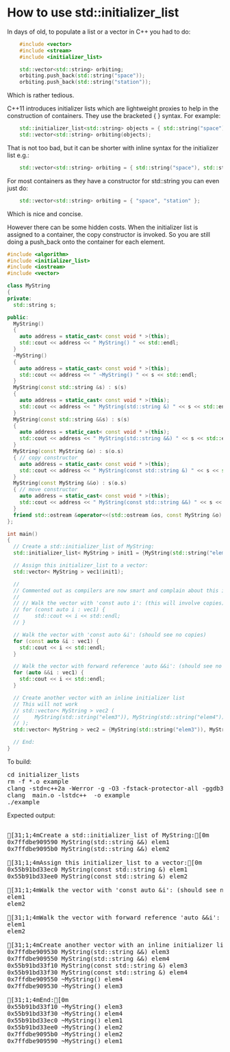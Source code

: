 How to use std::initializer_list
================================

In days of old, to populate a list or a vector in C++ you had to do:
```C++
    #include <vector>
    #include <stream>
    #include <initializer_list>

    std::vector<std::string> orbiting;
    orbiting.push_back(std::string("space"));
    orbiting.push_back(std::string("station"));
```
Which is rather tedious.

C++11 introduces initializer lists which are lightweight proxies to help
in the construction of containers. They use the bracketed { } syntax. For
example:
```C++
    std::initializer_list<std::string> objects = { std::string("space"), std::string("station") };
    std::vector<std::string> orbiting(objects);
```
That is not too bad, but it can be shorter with inline syntax for the
initializer list e.g.:
```C++
    std::vector<std::string> orbiting = { std::string("space"), std::string("station") };
```
For most containers as they have a constructor for std::string you can
even just do:
```C++
    std::vector<std::string> orbiting = { "space", "station" };
```
Which is nice and concise.

However there can be some hidden costs. When the initializer list is
assigned to a container, the copy constructor is invoked. So you are
still doing a push_back onto the container for each element.
```C++
#include <algorithm>
#include <initializer_list>
#include <iostream>
#include <vector>

class MyString
{
private:
  std::string s;

public:
  MyString()
  {
    auto address = static_cast< const void * >(this);
    std::cout << address << " MyString() " << std::endl;
  }
  ~MyString()
  {
    auto address = static_cast< const void * >(this);
    std::cout << address << " ~MyString() " << s << std::endl;
  }
  MyString(const std::string &s) : s(s)
  {
    auto address = static_cast< const void * >(this);
    std::cout << address << " MyString(std::string &) " << s << std::endl;
  }
  MyString(const std::string &&s) : s(s)
  {
    auto address = static_cast< const void * >(this);
    std::cout << address << " MyString(std::string &&) " << s << std::endl;
  }
  MyString(const MyString &o) : s(o.s)
  { // copy constructor
    auto address = static_cast< const void * >(this);
    std::cout << address << " MyString(const std::string &) " << s << std::endl;
  }
  MyString(const MyString &&o) : s(o.s)
  { // move constructor
    auto address = static_cast< const void * >(this);
    std::cout << address << " MyString(const std::string &&) " << s << std::endl;
  }
  friend std::ostream &operator<<(std::ostream &os, const MyString &o) { return os << o.s; }
};

int main()
{
  // Create a std::initializer_list of MyString:
  std::initializer_list< MyString > init1 = {MyString(std::string("elem1")), MyString(std::string("elem2"))};

  // Assign this initializer_list to a vector:
  std::vector< MyString > vec1(init1);

  //
  // Commented out as compilers are now smart and complain about this intentional copy
  //
  // // Walk the vector with 'const auto i': (this will involve copies)
  // for (const auto i : vec1) {
  //     std::cout << i << std::endl;
  // }

  // Walk the vector with 'const auto &i': (should see no copies)
  for (const auto &i : vec1) {
    std::cout << i << std::endl;
  }

  // Walk the vector with forward reference 'auto &&i': (should see no copies)
  for (auto &&i : vec1) {
    std::cout << i << std::endl;
  }

  // Create another vector with an inline initializer list
  // This will not work
  // std::vector< MyString > vec2 (
  //     MyString(std::string("elem3")), MyString(std::string("elem4"))
  // );
  std::vector< MyString > vec2 = {MyString(std::string("elem3")), MyString(std::string("elem4"))};

  // End:
}
```
To build:
<pre>
cd initializer_lists
rm -f *.o example
clang -std=c++2a -Werror -g -O3 -fstack-protector-all -ggdb3 -Wall -c -o main.o main.cpp
clang  main.o -lstdc++  -o example
./example
</pre>
Expected output:
<pre>

[31;1;4mCreate a std::initializer_list of MyString:[0m
0x7ffdbe909590 MyString(std::string &&) elem1
0x7ffdbe9095b0 MyString(std::string &&) elem2

[31;1;4mAssign this initializer_list to a vector:[0m
0x55b91bd33ec0 MyString(const std::string &) elem1
0x55b91bd33ee0 MyString(const std::string &) elem2

[31;1;4mWalk the vector with 'const auto &i': (should see no copies)[0m
elem1
elem2

[31;1;4mWalk the vector with forward reference 'auto &&i': (should see no copies)[0m
elem1
elem2

[31;1;4mCreate another vector with an inline initializer list[0m
0x7ffdbe909530 MyString(std::string &&) elem3
0x7ffdbe909550 MyString(std::string &&) elem4
0x55b91bd33f10 MyString(const std::string &) elem3
0x55b91bd33f30 MyString(const std::string &) elem4
0x7ffdbe909550 ~MyString() elem4
0x7ffdbe909530 ~MyString() elem3

[31;1;4mEnd:[0m
0x55b91bd33f10 ~MyString() elem3
0x55b91bd33f30 ~MyString() elem4
0x55b91bd33ec0 ~MyString() elem1
0x55b91bd33ee0 ~MyString() elem2
0x7ffdbe9095b0 ~MyString() elem2
0x7ffdbe909590 ~MyString() elem1
</pre>
